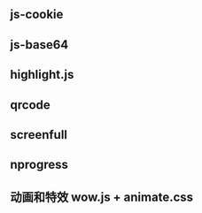 ## js-cookie

## js-base64

## highlight.js


## qrcode


## screenfull

## nprogress


## 动画和特效 wow.js  + animate.css
